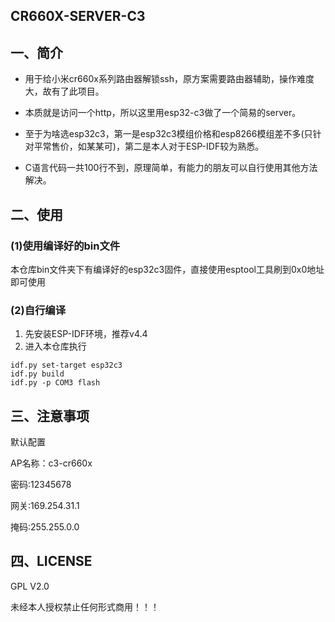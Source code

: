 ## CR660X-SERVER-C3

## 一、简介

- 用于给小米cr660x系列路由器解锁ssh，原方案需要路由器辅助，操作难度大，故有了此项目。

- 本质就是访问一个http，所以这里用esp32-c3做了一个简易的server。

- 至于为啥选esp32c3，第一是esp32c3模组价格和esp8266模组差不多(只针对平常售价，如某某可)，第二是本人对于ESP-IDF较为熟悉。
- C语言代码一共100行不到，原理简单，有能力的朋友可以自行使用其他方法解决。

## 二、使用

### (1)使用编译好的bin文件

本仓库bin文件夹下有编译好的esp32c3固件，直接使用esptool工具刷到0x0地址即可使用

### (2)自行编译

1. 先安装ESP-IDF环境，推荐v4.4
2. 进入本仓库执行

```shell
idf.py set-target esp32c3
idf.py build
idf.py -p COM3 flash
```

## 三、注意事项

默认配置

AP名称：c3-cr660x

密码:12345678 

网关:169.254.31.1

掩码:255.255.0.0

## 四、LICENSE

GPL V2.0

未经本人授权禁止任何形式商用！！！